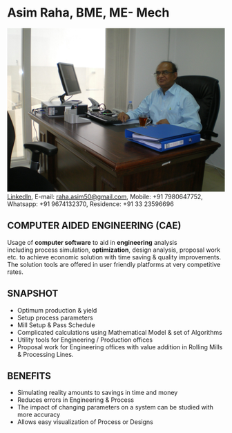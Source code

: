 # Asim Raha, BME, ME- Mech
![Asim Raha](asim-raha.jpg)
[LinkedIn](https://in.linkedin.com/in/asim-raha-63041b5a), E-mail: raha.asim50@gmail.com, Mobile: +91 7980647752, Whatsapp: +91 9674132370, Residence: +91 33 23596696

## COMPUTER AIDED ENGINEERING (CAE)
Usage of **computer software** to aid in **engineering** analysis including process
simulation, **optimization**, design analysis, proposal work etc. to achieve economic
solution with time saving &amp; quality improvements. The solution tools are offered in user
friendly platforms at very competitive rates.

## SNAPSHOT  
- Optimum production & yield
- Setup process parameters 
- Mill Setup & Pass Schedule
- Complicated calculations using Mathematical Model & set of Algorithms 
- Utility tools for Engineering / Production offices
- Proposal work for Engineering offices with value addition in Rolling Mills & Processing Lines. 

## BENEFITS
- Simulating reality amounts to savings in time and money
- Reduces errors in Engineering & Process
- The impact of changing parameters on a system can be studied with more accuracy
- Allows easy visualization of Process or Designs
